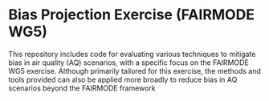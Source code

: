 # Bias Projection Exercise (FAIRMODE WG5)

This repository includes code for evaluating various techniques to mitigate bias in air quality (AQ) scenarios, with a specific focus on the FAIRMODE WG5 exercise. Although primarily tailored for this exercise, the methods and tools provided can also be applied more broadly to reduce bias in AQ scenarios beyond the FAIRMODE framework
